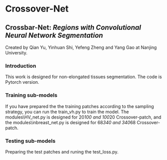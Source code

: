 # Crossover-Net
## Crossbar-Net: *Regions with Convolutional Neural Network Segmentation*

Created by Qian Yu, Yinhuan Shi, Yefeng Zheng and Yang Gao at Nanjing University.


### Introduction
This work is designed for non-elongated tissues segmentation.
The code is Pytorch version. 

### Training sub-models
If you have prepared the the training patches according to the sampling strategy, you can run the train_vh.py to train the model. The modules\HV_net.py is designed for 20*100 and 100*20 Crossover-patch, and the modules\inbreast_net.py is designed for 68*340 and 340*68 Crossover-patch.
### Testing sub-models
Preparing the test patches and runing the test_loss.py. 
